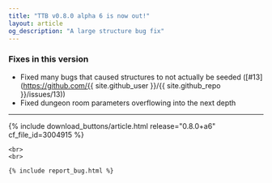 ```yaml
---
title: "TTB v0.8.0 alpha 6 is now out!"
layout: article
og_description: "A large structure bug fix"
---
```


### Fixes in this version
- Fixed many bugs that caused structures to not actually be seeded ([#13](https://github.com/{{ site.github_user }}/{{ site.github_repo }}/issues/13))
- Fixed dungeon room parameters overflowing into the next depth

---

<div center>
    {% include download_buttons/article.html release="0.8.0+a6" cf_file_id=3004915 %}

    <br>
    <br>

    {% include report_bug.html %}
</div>
